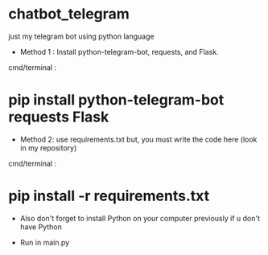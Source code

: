 # chatbot_telegram
just my telegram bot using python language

* Method 1 :
Install python-telegram-bot, requests, and Flask.

cmd/terminal :
# pip install python-telegram-bot requests Flask

* Method 2:
use requirements.txt but, you must write the code here (look in my repository)

cmd/terminal :
# pip install -r requirements.txt


- Also don't forget to install Python on your computer previously if u don't have Python

- Run in main.py

